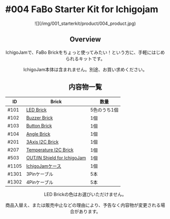 # #004 FaBo Starter Kit for Ichigojam

<center>
![](/img/001_starterkit/product/004_product.jpg)
<!--COLORME-->

## Overview
IchigoJamで、FaBo Brickをちょっと使ってみたい！という方に、手軽にはじめられるキットです。

IchigoJam本体は含まれません。別途、お買い求めください。

## 内容物一覧

|ID|Brick|数量|
|--|--|--|
|#101|[LED Brick](http://fabo.io/101_A.html)|5色のうち1個|
|#102|[Buzzer Brick](http://fabo.io/102.html)|1個|
|#103|[Button Brick](http://fabo.io/103.html)|1個|
|#104|[Angle Brick](http://fabo.io/104.html)|1個|
|#201|[3Axis I2C Brick](http://fabo.io/201.html)|1個|
|#207|[Temperature I2C Brick](http://fabo.io/207.html)|1個|
|#503|[OUT/IN Shield for IchigoJam](http://fabo.io/503.html)|1個|
|#1105|[IchigoJamケース](http://fabo.io/1105.html)|1個|
|#1301|3Pinケーブル|5本|
|#1302|4Pinケーブル|5本|

LED Brickの色はお選びいただけません。

商品入替え、または販売中止などの理由により、予告なく内容物が変更される場合があります。
